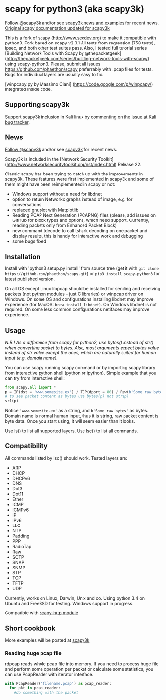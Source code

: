 # scapy for python3 (aka scapy3k) 

[Follow @scapy3k](https://twitter.com/scapy3k) and/or see [scapy3k news and examples](https://phaethon.github.io/scapy) for recent news. [Original scapy documentation updated for scapy3k](http://phaethon.github.io/scapy/api/index.html)

This is a fork of scapy (http://www.secdev.org) to make it compatible with python3. Fork based on scapy v2.3.1
All tests from regression (758 tests), ipsec, and both other test suites pass. Also, I tested full tutorial series [Building Network Tools with Scapy by @thepacketgeek] (http://thepacketgeek.com/series/building-network-tools-with-scapy/) using scapy-python3.
Please, submit all issues https://github.com/phaethon/scapy preferrably with .pcap files for tests. Bugs for individual layers are usually easy to fix.

[winpcapy.py by Massimo Ciani] (https://code.google.com/p/winpcapy/) integrated inside code.

## Supporting scapy3k

Support scapy3k inclusion in Kali linux by commenting on the [issue at Kali bug tracker](https://bugs.kali.org/view.php?id=2336).


## News
[Follow @scapy3k](https://twitter.com/scapy3k) and/or see [scapy3k](https://phaethon.github.io/scapy) for recent news.

Scapy3k is included in the [Network Security Toolkit] (http://www.networksecuritytoolkit.org/nst/index.html) Release 22. 

Classic scapy has been trying to catch up with the improvements in scapy3k. These features were first implemented in scapy3k and some of them might have been reimplemented in scapy or not:
* Windows support without a need for libdnet
* option to return Networkx graphs instead of image, e.g. for conversations
* replaced gnuplot with Matplotlib
* Reading PCAP Next Generation (PCAPNG) files (please, add issues on GitHub for block types and options, which need support. Currently, reading packets only from Enhanced Packet Block)
* new command tdecode to call tshark decoding on one packet and display results, this is handy for interactive work and debugging
* some bugs fixed

## Installation

Install with 'python3 setup.py install' from source tree (get it with `git clone https://github.com/phaethon/scapy.git`) or `pip3 install scapy-python3` for latest published version.

On all OS except Linux libpcap should be installed for sending and receiving packets (not python modules - just C libraries) or winpcap driver on Windows. On some OS and configurations installing libdnet may improve experience (for MacOS: `brew install libdnet`). On Windows libdnet is not required. On some less common configurations netifaces may improve experience.

## Usage

*N.B.! As a difference from scapy for python2, use bytes() instead of str() when converting packet to bytes. Also, most arguments expect bytes value instead of str value except the ones, which are naturally suited for human input (e.g. domain name).*

You can use scapy running scapy command or by importing scapy library from interactive python shell (python or ipython).
Simple example that you can try from interactive shell:
```python
from scapy.all import *
p = IP(dst = 'www.somesite.ex') / TCP(dport = 80) / Raw(b'Some raw bytes')
# to see packet content as bytes use bytes(p) not str(p)
sr1(p)
```
Notice `'www.somesite.ex'` as a string, and `b'Some raw bytes'` as bytes. Domain name is normal human input, thus it is string, raw packet content is byte data. Once you start using, it will seem easier than it looks.

Use ls() to list all supported layers. Use lsc() to list all commands.

## Compatibility

All commands listed by lsc() should work. Tested layers are:
* ARP
* DHCP
* DHCPv6
* DNS
* Dot3
* Dot11
* Ether
* ICMP
* ICMPv6
* IP
* IPv6
* LLC
* NTP
* Padding
* PPP
* RadioTap
* Raw
* SCTP
* SNAP
* SNMP
* STP
* TCP
* TFTP
* UDP

Currently, works on Linux, Darwin, Unix and co. Using python 3.4 on Ubuntu and FreeBSD for testing. Windows support in progress.

Compatible with [scapy-http module](https://github.com/invernizzi/scapy-http)

## Short cookbook

More examples will be posted at [scapy3k](https://phaethon.github.io/scapy)

### Reading huge pcap file
rdpcap reads whole pcap file into memory. If you need to process huge file and perform some operation per packet or calculate some statistics, you can use PcapReader with iterator interface.

```python
with PcapReader('filename.pcap') as pcap_reader:
  for pkt in pcap_reader:
    #do something with the packet
